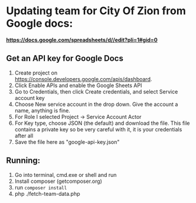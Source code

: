 # Updating team for City Of Zion from Google docs:
**https://docs.google.com/spreadsheets/d//edit?pli=1#gid=0**

## Get an API key for Google Docs
1. Create project on https://console.developers.google.com/apis/dashboard.
2. Click Enable APIs and enable the Google Sheets API
3. Go to Credentials, then click Create credentials, and select Service account key
4. Choose New service account in the drop down. Give the account a name, anything is fine.
5. For Role I selected Project -> Service Account Actor
6. For Key type, choose JSON (the default) and download the file. This file contains a private key so be very careful with it, it is your credentials after all
7. Save the file here as "google-api-key.json"

## Running:
1. Go into terminal, cmd.exe or shell and run
2. Install composer (getcomposer.org)
3. run `composer install`
4. php ./fetch-team-data.php
